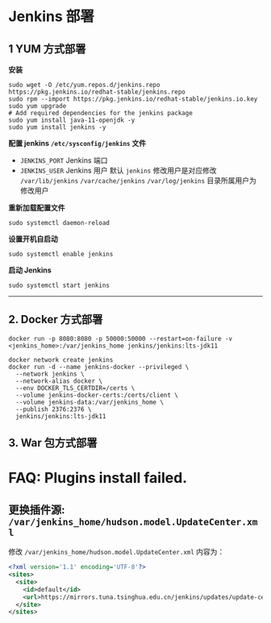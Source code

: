 # Jenkins 部署

## 1 YUM 方式部署

**安装**
```shell
sudo wget -O /etc/yum.repos.d/jenkins.repo https://pkg.jenkins.io/redhat-stable/jenkins.repo
sudo rpm --import https://pkg.jenkins.io/redhat-stable/jenkins.io.key
sudo yum upgrade
# Add required dependencies for the jenkins package
sudo yum install java-11-openjdk -y
sudo yum install jenkins -y
```

**配置 jenkins `/etc/sysconfig/jenkins` 文件**
* `JENKINS_PORT` Jenkins 端口
* `JENKINS_USER` Jenkins 用户 默认 `jenkins` 修改用户是对应修改 `/var/lib/jenkins` `/var/cache/jenkins` `/var/log/jenkins` 目录所属用户为修改用户

**重新加载配置文件**
```shell
sudo systemctl daemon-reload
```

**设置开机自启动**
```shell
sudo systemctl enable jenkins
```

**启动 Jenkins**
```shell
sudo systemctl start jenkins
```

****

## 2. Docker 方式部署

```shell
docker run -p 8080:8080 -p 50000:50000 --restart=on-failure -v <jenkins_home>:/var/jenkins_home jenkins/jenkins:lts-jdk11
```

```shell
docker network create jenkins
docker run -d --name jenkins-docker --privileged \
  --network jenkins \
  --network-alias docker \
  --env DOCKER_TLS_CERTDIR=/certs \
  --volume jenkins-docker-certs:/certs/client \
  --volume jenkins-data:/var/jenkins_home \
  --publish 2376:2376 \
  jenkins/jenkins:lts-jdk11
```

## 3. War 包方式部署


# FAQ: Plugins install failed.

## 更换插件源: `/var/jenkins_home/hudson.model.UpdateCenter.xml`

修改 ``/var/jenkins_home/hudson.model.UpdateCenter.xml`` 内容为：
```xml
<?xml version='1.1' encoding='UTF-8'?>
<sites>
  <site>
    <id>default</id>
    <url>https://mirrors.tuna.tsinghua.edu.cn/jenkins/updates/update-center.json</url>
  </site>
</sites>
```
